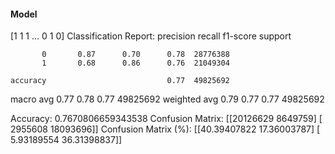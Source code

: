 #### Model
[1 1 1 ... 0 1 0]
Classification Report:
              precision    recall  f1-score   support

           0       0.87      0.70      0.78  28776388
           1       0.68      0.86      0.76  21049304

    accuracy                           0.77  49825692
   macro avg       0.77      0.78      0.77  49825692
weighted avg       0.79      0.77      0.77  49825692

Accuracy: 0.7670806659343538
Confusion Matrix:
[[20126629  8649759]
 [ 2955608 18093696]]
Confusion Matrix (%):
[[40.39407822 17.36003787]
 [ 5.93189554 36.31398837]]
